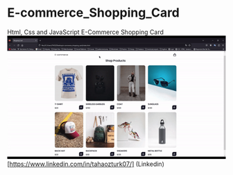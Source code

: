 # E-commerce_Shopping_Card
Html, Css and JavaScript E-Commerce Shopping Card
![Alt Text](gif/shopping_card.gif)
[https://www.linkedin.com/in/tahaozturk07/] (Linkedin)